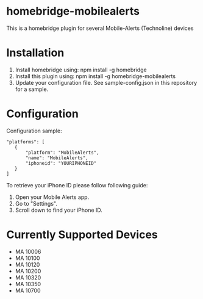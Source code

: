 # homebridge-mobilealerts 

This is a homebridge plugin for several Mobile-Alerts (Technoline) devices

# Installation
1. Install homebridge using: npm install -g homebridge
2. Install this plugin using: npm install -g homebridge-mobilealerts
3. Update your configuration file. See sample-config.json in this repository for a sample. 

# Configuration
Configuration sample:

 ```
"platforms": [
    {
        "platform": "MobileAlerts",
        "name": "MobileAlerts",
        "iphoneid": "YOURIPHONEID"
    }
]
```

To retrieve your iPhone ID please follow following guide:
1. Open your Mobile Alerts app.
2. Go to "Settings".
3. Scroll down to find your iPhone ID. 

# Currently Supported Devices
- MA 10006
- MA 10100
- MA 10120
- MA 10200
- MA 10320
- MA 10350
- MA 10700
